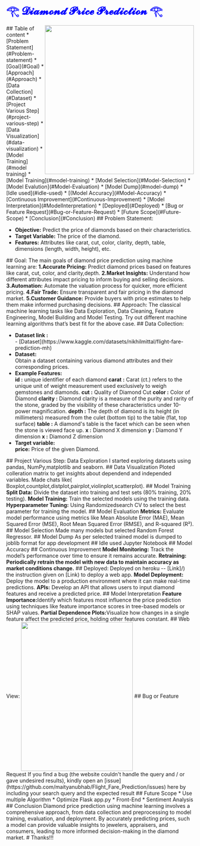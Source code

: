 <h1 style='color:blue'>𓂀 𝓓𝓲𝓪𝓶𝓸𝓷𝓭 𝓟𝓻𝓲𝓬𝓮 𝓟𝓻𝓮𝓭𝓲𝓬𝓽𝓲𝓸𝓷 𓂀</h1>
<img align="right" width="400" height="400" src="">
## Table of content
* [Problem Statement](#Problem-statement)
* [Goal](#Goal)
* [Approach](#Approach)
* [Data Collection](#Dataset)
* [Project Various Step](#project-various-step)
    * [Data Visualization](#data-visualization)
    * [Model Training](#model training)
    * [Model Training](#model-training)
    * [Model Selection](#Model-Selection)
    * [Model Evalution](#Model-Evaluation)
    * [Model Dump](#model-dump)
* [Idle used](#idle-used)
* [(Model Accuracy](#Model-Accuracy)
*  [Continuous Improvement](#Continuous-Improvement)
* [Model Interpretation](#ModelInterpretation)
* [Deployed](#Deployed)
* [Bug or Feature Request](#Bug-or-Feature-Request)
* [Future Scope](#Future-Scope)
* [Conclusion](#Conclusion)
## Problem Statement:
<ul>
<li><b>Objective:</b> Predict the price of diamonds based on their characteristics.</li>
<li><b>Target Variable:</b> The price of the diamond.</li>
<li><b>Features:</b> Attributes like carat, cut, color, clarity, depth, table, dimensions (length, width, height), etc.</li>
</ul>
## Goal:
The main goals of diamond price prediction using machine learning are:
<b>1.Accurate Pricing:</b> Predict diamond prices based on features like carat, cut, color, and clarity,depth.
<b>2.Market Insights:</b> Understand how different attributes impact pricing to inform buying and selling decisions.
<b>3.Automation:</b> Automate the valuation process for quicker, more efficient pricing.
<b>4.Fair Trade:</b> Ensure transparent and fair pricing in the diamond market.
<b>5.Customer Guidance:</b> Provide buyers with price estimates to help them make informed purchasing decisions.
## Approach:
The classical machine learning tasks like Data Exploration, Data Cleaning,
Feature Engineering, Model Building and Model Testing. Try out different machine
learning algorithms that’s best fit for the above case.
## Data Collection:
<ul>
<li><b>Dataset link :</b></li> - [Dataset](https://www.kaggle.com/datasets/nikhilmittal/flight-fare-prediction-mh)
<li><b>Dataset:</b></li> Obtain a dataset containing various diamond attributes and their corresponding prices.
<li><b>Example Features:</b></li>
<b>id :</b> unique identifier of each diamond
<b>carat :</b> Carat (ct.) refers to the unique unit of weight measurement used exclusively to weigh gemstones and diamonds.
<b>cut :</b> Quality of Diamond Cut
<b>color :</b> Color of Diamond
<b>clarity :</b> Diamond clarity is a measure of the purity and rarity of the stone, graded by the visibility of these characteristics under 10-power magnification.
<b>depth :</b> The depth of diamond is its height (in millimeters) measured from the culet (bottom tip) to the table (flat, top surface)
<b>table :</b> A diamond's table is the facet which can be seen when the stone is viewed face up.
<b>x :</b> Diamond X dimension
<b>y :</b> Diamond Y dimension
<b>x :</b> Diamond Z dimension
<li><b>Target variable:</b></li>
<b>price:</b> Price of the given Diamond.
</ul>
## Project Various Step:
Data Exploration I started exploring datasets using pandas, NumPy,matplotlib and seaborn.
## Data Visualization
Ploted colleration matrix to get insights about dependend and independed variables. Made chats like( Boxplot,countplot,distplot,pairplot,violinplot,scatterplot).
## Model Training
<b>Split Data:</b> Divide the dataset into training and test sets (80% training, 20% testing).
<b>Model Training:</b> Train the selected models using the training data.
<b>Hyperparameter Tuning:</b> Using Randomizedsearch CV to select the best parameter for training the model.
## Model Evaluation
<b>Metrics:</b> Evaluate model performance using metrics like Mean Absolute Error (MAE), Mean Squared Error (MSE), Root Mean Squared Error (RMSE), and R-squared (R²).
## Model Selection
Made many models but selected Random Forest Regressor.
## Model Dump
As per selected trained model is dumped to joblib format for app development
## Idle used
Jupyter Notebook
## Model Accuracy
## Continuous Improvement
<b>Model Monitoring:</b> Track the model’s performance over time to ensure it remains accurate.
<b>Retraining: Periodically retrain the model with new data to maintain accuracy as market conditions change.</b>
## Deployed:
Deployed on heroku -- [Link]/)
<br> the instruction given on [Link) to deploy a web app.
<b>Model Deployment:</b> Deploy the model to a production environment where it can make real-time predictions.
<b>APIs:</b> Develop an API that allows users to input diamond features and receive a predicted price.
## Model Interpretation
<b>Feature Importance:</b>Identify which features most influence the price prediction using techniques like feature importance scores in tree-based models or SHAP values.
<b>Partial Dependence Plots:</b>Visualize how changes in a single feature affect the predicted price, holding other features constant.
## Web View:
<img align="center" width="300" height="400" src="">
## Bug or Feature Request
If you find a bug (the website couldn't handle the query and / or gave undesired results), kindly open an 
[issue](https://github.com/maityanubhab/Flight_Fare_Prediction/issues) here by including your search query and the expected result
## Future Scope
* Use multiple Algorithm
* Optimize Flask app.py
* Front-End
* Sentiment Analysis
## Conclusion
Diamond price prediction using machine learning involves a comprehensive approach, from data collection and preprocessing to model training, evaluation, and deployment. By accurately predicting prices, such a model can provide valuable insights to jewelers, appraisers, and consumers, leading to more informed decision-making in the diamond market.
# Thanks!!!